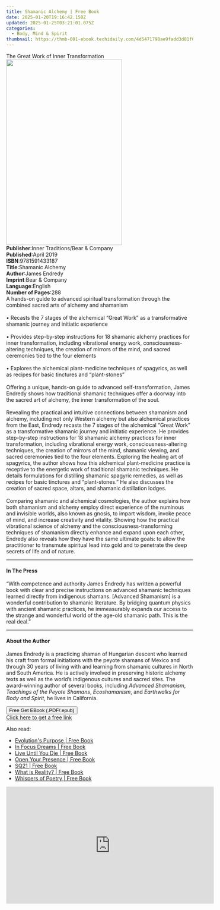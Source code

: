 ```yaml
---
title: Shamanic Alchemy | Free Book
date: 2025-01-20T19:16:42.150Z
updated: 2025-01-25T03:21:01.075Z
categories:
  - Body, Mind & Spirit
thumbnail: https://thmb-001-ebook.techidaily.com/4d5471798ae9fadd3d81f032defd378a48bdf855ce95e2a2942fbb56b3b19d4f.jpg
---
```

<main id="book-container">
  <div class="flex flex-col">
    <div class="book-brief flex-1 py-6 px-4 sm:p-6 md:py-10 md:px-8">
      <!-- brief-->
      <div class="book-brief-main">The Great Work of Inner Transformation</div>
    </div>
    <div
      class="book-meta-info flex-1 grid gap-4 col-start-1 col-end-3 row-start-1 sm:mb-6 sm:grid-cols-4 lg:gap-6 lg:col-start-2 lg:row-end-6 lg:row-span-6 lg:mb-0"
    >
      <div
        class="book-meta-info-left place-content-center mt-4 p-4 text-sm leading-6 col-start-2 col-span-2 dark:text-slate-400"
      >
        <img
          class="w-full h-500 object-cover rounded-lg sm:h-255 sm:col-span-2 lg:col-span-full"
          src="https://img-001-ebook.techidaily.com/9f0ec31754c3f199bf8e6dfe444850d8737224daa1bd4ef89d5e1b5a7704b867.jpg"
          alt=""
          width="312"
          height="500"
        />
      </div>
      <div
        class="book-meta-info-right mt-2 col-start-1 row-start-2 col-span-3 self-center"
      >
        <!-- meta data  -->
        <div class="flex flex-col px-4 md:px-8">
          <div class="flex-1">
            <strong>Publisher</strong>:<span class="px-2"
              >Inner Traditions/Bear &amp; Company</span
            >
          </div>
          <div class="flex-1">
            <strong>Published</strong>:<span class="px-2">April 2019</span>
          </div>
          <div class="flex-1">
            <strong>ISBN</strong>:<span class="px-2">9781591433187</span>
          </div>
          <div class="flex-1">
            <strong>Title</strong>:<span class="px-2">Shamanic Alchemy</span>
          </div>
          <div class="flex-1">
            <strong>Author</strong>:<span class="px-2">James Endredy</span>
          </div>
          <div class="flex-1">
            <strong>Imprint</strong>:<span class="px-2"
              >Bear &amp; Company</span
            >
          </div>
          <div class="flex-1">
            <strong>Language</strong>:<span class="px-2">English</span>
          </div>
          <div class="flex-1">
            <strong>Number of Pages</strong>:<span class="px-2">288</span>
          </div>
        </div>
      </div>
    </div>
    <div class="book-description flex-1 py-6 px-4 sm:p-6 md:py-10 md:px-8">
      <div class="book-description-main">
        <div accordion-content="" id="description">
          A hands-on guide to advanced spiritual transformation through the
          combined sacred arts of alchemy and shamanism <br /><br />• Recasts
          the 7 stages of the alchemical “Great Work” as a transformative
          shamanic journey and initiatic experience <br /><br />• Provides
          step-by-step instructions for 18 shamanic alchemy practices for inner
          transformation, including vibrational energy work,
          consciousness-altering techniques, the creation of mirrors of the
          mind, and sacred ceremonies tied to the four elements <br /><br />•
          Explores the alchemical plant-medicine techniques of spagyrics, as
          well as recipes for basic tinctures and “plant-stones”
          <br /><br />Offering a unique, hands-on guide to advanced
          self-transformation, James Endredy shows how traditional shamanic
          techniques offer a doorway into the sacred art of alchemy, the inner
          transformation of the soul. <br /><br />Revealing the practical and
          intuitive connections between shamanism and alchemy, including not
          only Western alchemy but also alchemical practices from the East,
          Endredy recasts the 7 stages of the alchemical “Great Work” as a
          transformative shamanic journey and initiatic experience. He provides
          step-by-step instructions for 18 shamanic alchemy practices for inner
          transformation, including vibrational energy work,
          consciousness-altering techniques, the creation of mirrors of the
          mind, shamanic viewing, and sacred ceremonies tied to the four
          elements. Exploring the healing art of spagyrics, the author shows how
          this alchemical plant-medicine practice is receptive to the energetic
          work of traditional shamanic techniques. He details formulations for
          distilling shamanic spagyric remedies, as well as recipes for basic
          tinctures and “plant-stones.” He also discusses the creation of sacred
          space, altars, and shamanic distillation lodges. <br /><br />Comparing
          shamanic and alchemical cosmologies, the author explains how both
          shamanism and alchemy employ direct experience of the numinous and
          invisible worlds, also known as gnosis, to impart wisdom, invoke peace
          of mind, and increase creativity and vitality. Showing how the
          practical vibrational science of alchemy and the
          consciousness-transforming techniques of shamanism directly enhance
          and expand upon each other, Endredy also reveals how they have the
          same ultimate goals: to allow the practitioner to transmute spiritual
          lead into gold and to penetrate the deep secrets of life and of
          nature.
        </div>
        <div class="accordion-fader"></div>
      </div>
    </div>
    <div class="book-excerpts flex-1 py-6 px-4 sm:p-6 md:py-10 md:px-8">
      <!-- excerpts-->
      <div class="book-excerpts-main">
        <hr />
        <h4 class="placeholder placeholder-heading">
          <span>In The Press</span>
        </h4>
        <p>
          “With competence and authority James Endredy has written a powerful
          book with clear and precise instructions on advanced shamanic
          techniques learned directly from indigenous shamans. [Advanced
          Shamanism] is a wonderful contribution to shamanic literature. By
          bridging quantum physics with ancient shamanic practices, he
          immeasurably expands our access to the strange and wonderful world of
          the age-old shamanic path. This is the real deal.”
        </p>
      </div>
    </div>
    <div class="book-about-author flex-1 py-6 px-4 sm:p-6 md:py-10 md:px-8">
      <!-- about author-->
      <div class="book-main-author-main">
        <hr />
        <h4 class="placeholder placeholder-heading">
          <span>About the Author</span>
        </h4>
        <p>
          James Endredy is a practicing shaman of Hungarian descent who learned
          his craft from formal initiations with the peyote shamans of Mexico
          and through 30 years of living with and learning from shamanic
          cultures in North and South America. He is actively involved in
          preserving historic alchemy texts as well as the world’s indigenous
          cultures and sacred sites. The award-winning author of several books,
          including <i>Advanced Shamanism</i>,
          <i>Teachings of the Peyote Shamans</i>, <i>Ecoshamanism</i>, and
          <i>Earthwalks for Body and Spirit</i>, he lives in California.
        </p>
      </div>
    </div>
    <div class="book-free-get flex-1 py-6 px-4 sm:p-6 md:py-10 md:px-8">
      <button
        id="btn-free-get"
        class="bg-blue-500 hover:bg-blue-700 text-white font-bold py-2 px-4 rounded"
      >
        Free Get EBook (.PDF/.epub)
      </button>
      <div id="countdown-display" class="px-2 text-lg mt-2"></div>
      <a
        id="free-link"
        class="hidden bg-blue-500 hover:bg-blue-700 text-white font-bold py-2 px-4 rounded"
        href="https://www.ebooks.com/en-us/book/96393667/shamanic-alchemy/james-endredy/"
        target="_blank"
        >Click here to get a free link</a
      >
    </div>
    <script>
      let countdownTime = 0;
      let countdownInterval = null;
      document
        .getElementById('btn-free-get')
        .addEventListener('click', startCountdown);
      function startCountdown() {
        countdownTime = new Date().getTime() + 60000 * 3;
        countdownInterval = setInterval(updateCountdown, 1000);
        document.getElementById('btn-free-get').disabled = true;
        document
          .getElementById('btn-free-get')
          .classList.add('bg-gray-500', 'cursor-not-allowed');
      }
      function updateCountdown() {
        let currentTime = new Date().getTime();
        let timeLeft = countdownTime - currentTime;
        let secondsLeft = Math.floor(timeLeft / 1000);
        document.getElementById('countdown-display').innerHTML =
          `Remaining time: ${secondsLeft} seconds.`;
        if (secondsLeft <= 0) {
          clearInterval(countdownInterval);
          document.getElementById('btn-free-get').classList.add('hidden');
          document.getElementById('free-link').classList.remove('hidden');
          document.getElementById('countdown-display').innerHTML = '';
        }
      }
    </script>
  </div>
</main>

<ins class="adsbygoogle"
      style="display:block"
      data-ad-client="ca-pub-7571918770474297"
      data-ad-slot="8358498916"
      data-ad-format="auto"
      data-full-width-responsive="true"></ins>
    

<span class="atpl-alsoreadstyle">Also read:</span>
<div><ul>
<li><a href="https://novels-ebooks.techidaily.com/210559270-9781590792483-evolutions-purpose/"><u>Evolution's Purpose | Free Book</u></a></li>
<li><a href="https://novels-ebooks.techidaily.com/210558394-9780760373484-in-focus-dreams/"><u>In Focus Dreams | Free Book</u></a></li>
<li><a href="https://novels-ebooks.techidaily.com/210558880-9781638143994-live-until-you-die/"><u>Live Until You Die | Free Book</u></a></li>
<li><a href="https://novels-ebooks.techidaily.com/210557820-9798218001773-open-your-presence/"><u>Open Your Presence | Free Book</u></a></li>
<li><a href="https://novels-ebooks.techidaily.com/210559238-9781590799628-sq21/"><u>SQ21 | Free Book</u></a></li>
<li><a href="https://novels-ebooks.techidaily.com/210559269-9781590793992-what-is-reality/"><u>What is Reality? | Free Book</u></a></li>
<li><a href="https://novels-ebooks.techidaily.com/210558020-9798885406222-whispers-of-poetry/"><u>Whispers of Poetry | Free Book</u></a></li>
</ul></div>

<!-- affiliate ads begin -->
<iframe width="560" height="315" src="https://www.youtube.com/embed/3UyJuZYzjt0?si=W87GeyzVKVORAk7S" title="YouTube video player" frameborder="0" allow="accelerometer; autoplay; clipboard-write; encrypted-media; gyroscope; picture-in-picture; web-share" referrerpolicy="strict-origin-when-cross-origin" allowfullscreen></iframe>
<!-- affiliate ads end -->

